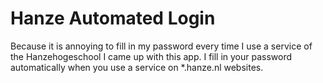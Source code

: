 Hanze Automated Login
=====================
Because it is annoying to fill in my password every time I use a service of
the Hanzehogeschool I came up with this app. I fill in your password 
automatically when you use a service on \*.hanze.nl websites.
